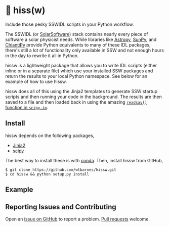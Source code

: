 # :snake: hiss(w)
Include those pesky SSWIDL scripts in your Python workflow.

The SSWIDL (or [SolarSoftware](http://www.lmsal.com/solarsoft/)) stack contains nearly every piece of software a solar physicist needs. While libraries like [Astropy](), [SunPy](), and [ChiantiPy]() provide Python equivalents to many of these IDL packages, there's still a lot of functionality only available in SSW and not enough hours in the day to rewrite it all in Python.

hissw is a lightweight package that allows you to write IDL scripts (either inline or in a separate file) which use your installed SSW packages and return the results to your local Python namespace. See below for an example of how to use hissw.

hissw does all of this using the Jinja2 templates to generate SSW startup scripts and then running your code in the background. The results are then saved to a file and then loaded back in using the amazing [`readsav()` function in `scipy.io`](https://docs.scipy.org/doc/scipy-0.14.0/reference/generated/scipy.io.readsav.html).

## Install
hissw depends on the following packages,

* [Jinja2](http://jinja.pocoo.org/docs/dev/)
* [scipy](https://docs.scipy.org/doc/)

The best way to install these is with [conda](https://www.anaconda.com/download/). Then, install hissw from GitHub,

```shell
$ git clone https://github.com/wtbarnes/hissw.git
$ cd hissw && python setup.py install
```

## Example

## Reporting Issues and Contributing
Open an [issue on GitHub](https://github.com/wtbarnes/hissw/issues) to report a problem. [Pull requests](https://github.com/wtbarnes/hissw/pulls) welcome.
